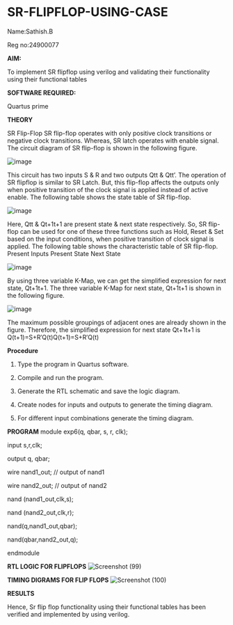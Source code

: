 # SR-FLIPFLOP-USING-CASE

Name:Sathish.B

Reg no:24900077

**AIM:**

To implement  SR flipflop using verilog and validating their functionality using their functional tables

**SOFTWARE REQUIRED:**

Quartus prime

**THEORY**

SR Flip-Flop SR flip-flop operates with only positive clock transitions or negative clock transitions. Whereas, SR latch operates with enable signal. The circuit diagram of SR flip-flop is shown in the following figure.

![image](https://github.com/naavaneetha/SR-FLIPFLOP-USING-CASE/assets/154305477/0f710028-ad52-4d3e-9276-8714cf023a25)

 
This circuit has two inputs S & R and two outputs Qtt & Qtt’. The operation of SR flipflop is similar to SR Latch. But, this flip-flop affects the outputs only when positive transition of the clock signal is applied instead of active enable. The following table shows the state table of SR flip-flop.

![image](https://github.com/naavaneetha/SR-FLIPFLOP-USING-CASE/assets/154305477/dabfc4f4-87e3-4cbc-9472-f89ee1b5ed30)

 
Here, Qtt & Qt+1t+1 are present state & next state respectively. So, SR flip-flop can be used for one of these three functions such as Hold, Reset & Set based on the input conditions, when positive transition of clock signal is applied. The following table shows the characteristic table of SR flip-flop. Present Inputs Present State Next State

![image](https://github.com/naavaneetha/SR-FLIPFLOP-USING-CASE/assets/154305477/dd90d16c-aec5-4290-a586-e2346b1e9eb5)

 
By using three variable K-Map, we can get the simplified expression for next state, Qt+1t+1. The three variable K-Map for next state, Qt+1t+1 is shown in the following figure.

![image](https://github.com/naavaneetha/SR-FLIPFLOP-USING-CASE/assets/154305477/473efad6-d70b-4ca7-aeb7-898bbfca319f)

 
The maximum possible groupings of adjacent ones are already shown in the figure. Therefore, the simplified expression for next state Qt+1t+1 is Q(t+1)=S+R′Q(t)Q(t+1)=S+R′Q(t)

**Procedure**
1. Type the program in Quartus software.

2. Compile and run the program.

3. Generate the RTL schematic and save the logic diagram.

4. Create nodes for inputs and outputs to generate the timing diagram.

5. For different input combinations generate the timing diagram.

**PROGRAM**
module exp6(q, qbar, s, r, clk);

input s,r,clk; 

output q, qbar;

wire nand1_out; // output of nand1 

wire nand2_out; // output of nand2 

nand (nand1_out,clk,s); 

nand (nand2_out,clk,r); 

nand(q,nand1_out,qbar);

nand(qbar,nand2_out,q);

endmodule


**RTL LOGIC FOR FLIPFLOPS**
![Screenshot (99)](https://github.com/user-attachments/assets/36e68497-aa6f-47d4-8722-636c43bb552e)


**TIMING DIGRAMS FOR FLIP FLOPS**
![Screenshot (100)](https://github.com/user-attachments/assets/b5410fc6-5da4-46de-a29e-5e11b7c7fc42)

**RESULTS**


Hence, Sr flip flop functionality using their functional tables has been verified and implemented by using verilog.
